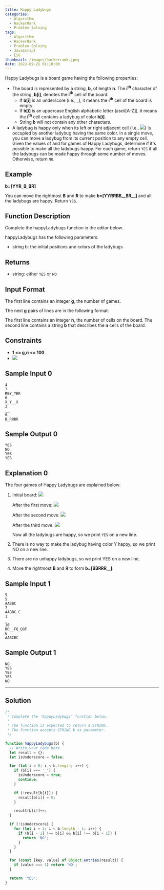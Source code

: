 ```yaml
---
title: Happy Ladybugs
categories:
  - Algorithm
  - HackerRank
  - Problem Solving
tags:
  - Algorithm
  - HackerRank
  - Problem Solving
  - JavaScript
  - ES6
thumbnail: /images/hackerrank.jpeg
date: 2022-09-21 01:10:00
---
```


Happy Ladybugs is a board game having the following properties:

- The board is represented by a string, **b**, of length **n**. The **i<sup>th</sup>** character of the string, **b[i]**, denotes the **i<sup>th</sup>** cell of the board.
  - If **b[i]** is an underscore (i.e., \_), it means the **i<sup>th</sup>** cell of the board is empty.
  - If **b[i]** is an uppercase English alphabetic letter (ascii[A-Z]), it means the **i<sup>th</sup>** cell contains a ladybug of color **b[i]**.
  - String **b** will not contain any other characters.
- A ladybug is happy only when its left or right adjacent cell (i.e., **![](https://latex.codecogs.com/svg.image?b[i&space;\pm&space;&space;1])**) is occupied by another ladybug having the same color.
  In a single move, you can move a ladybug from its current position to any empty cell.
  Given the values of and for games of Happy Ladybugs, determine if it's possible to make all the ladybugs happy. For each game, return `YES` if all the ladybugs can be made happy through some number of moves. Otherwise, return `NO`.

<!-- more -->

## Example

**b=[YYR_B_BR]**

You can move the rightmost **B** and **R** to make **b=[YYRRBB__BR__]** and all the ladybugs are happy. Return `YES`.

## Function Description

Complete the happyLadybugs function in the editor below.

happyLadybugs has the following parameters:

- string b: the initial positions and colors of the ladybugs

## Returns

- string: either `YES` or `NO`

## Input Format

The first line contains an integer **g**, the number of games.

The next **g** pairs of lines are in the following format:

The first line contains an integer **n**, the number of cells on the board.
The second line contains a string **b** that describes the **n** cells of the board.

## Constraints

- **1 <= g,n <= 100**
- **![](https://latex.codecogs.com/svg.image?b[i]&space;\in&space;{_,ascii[A&space;-&space;Z]&space;})**

## Sample Input 0

```
4
7
RBY_YBR
6
X_Y__X
2
__
6
B_RRBR
```

## Sample Output 0

```
YES
NO
YES
YES
```

## Explanation 0

The four games of Happy Ladybugs are explained below:

1. Initial board:
   ![](https://s3.amazonaws.com/hr-challenge-images/21763/1474897921-a3088b360d-lady.png)

   After the first move:
   ![](https://s3.amazonaws.com/hr-challenge-images/21763/1474897973-d5796f2e22-lady1.png)

   After the second move:
   ![](https://s3.amazonaws.com/hr-challenge-images/21763/1474898037-7fb2f25594-lady2.png)

   After the third move:
   ![](https://s3.amazonaws.com/hr-challenge-images/21763/1474898044-9df051fcde-lady3.png)

   Now all the ladybugs are happy, so we print `YES` on a new line.

2. There is no way to make the ladybug having color Y happy, so we print NO on a new line.
3. There are no unhappy ladybugs, so we print YES on a new line.
4. Move the rightmost **B** and **R** to form **b=[BBRRR__]**.

## Sample Input 1

```
5
5
AABBC
7
AABBC_C
1
_
10
DD__FQ_QQF
6
AABCBC
```

## Sample Output 1

```
NO
YES
YES
YES
NO
```

---

## Solution

```javascript
/*
 * Complete the 'happyLadybugs' function below.
 *
 * The function is expected to return a STRING.
 * The function accepts STRING b as parameter.
 */

function happyLadybugs(b) {
  // Write your code here
  let result = {};
  let isUnderscore = false;

  for (let i = 0; i < b.length; i++) {
    if (b[i] === '_') {
      isUnderscore = true;
      continue;
    }

    if (!result[b[i]]) {
      result[b[i]] = 0;
    }

    result[b[i]]++;
  }

  if (!isUnderscore) {
    for (let i = 1; i < b.length - 1; i++) {
      if (b[i - 1] !== b[i] && b[i] !== b[i + 1]) {
        return 'NO';
      }
    }
  }

  for (const [key, value] of Object.entries(result)) {
    if (value === 1) return 'NO';
  }

  return 'YES';
}
```
